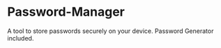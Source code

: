 # Password-Manager
A tool to store passwords securely on your device. Password Generator included. 
